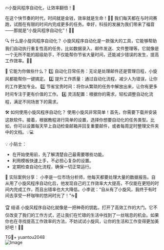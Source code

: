 🔥小旋风程序自动化，让效率翻倍！🚀

在这个快节奏的时代，时间就是金钱，效率就是生命！💼💨 我们每天都在与时间赛跑，试图在有限的时间内完成更多的任务。幸好，科技的发展为我们带来了福音——那就是“小旋风程序自动化”！🌈✨

🔍 什么是小旋风程序自动化？
小旋风程序自动化是一款强大的工具，它能够帮助我们自动执行重复性高的任务，比如数据录入、邮件发送、文件整理等。它就像是一个无所不能的超级助手，不仅能帮你节省大量时间，还能减少错误的发生，提高工作效率。🎯🤖

🌟 它能为你做些什么？
1️⃣ 自动化日常任务：无论是处理邮件还是管理日程，小旋风都能帮你一键搞定。
2️⃣ 提升工作质量：通过自动化流程，减少人为错误，让你的工作更加专业。
3️⃣ 节省宝贵时间：将你从繁琐的任务中解放出来，让你有更多时间专注于更有价值的工作。
4️⃣ 灵活配置：根据你的需求，轻松调整自动化流程，满足不同场景下的需求。

🛠️ 如何使用小旋风程序自动化？
使用小旋风非常简单！首先，你需要下载并安装这款软件。接着，根据教程进行简单的设置，选择你想要自动化的任务类型。比如，你可以设置每天早上自动检查邮箱并回复重要邮件，或者每周定时整理文件夹中的文档。💡💻

💡 小贴士：
- 在开始使用前，先了解清楚自己最需要哪些功能。
- 利用模板快速上手，不必担心复杂的设置。
- 定期检查自动化流程，确保一切正常运行。

🌈 实际案例分享：
小李是一位市场分析师，他每天都要处理大量的数据报告。自从用了小旋风程序自动化后，他发现自己的工作效率大大提高，不仅能在更短的时间内完成工作，而且出错率也大大降低。小李说：“自从有了小旋风，我终于有时间去享受一杯咖啡的悠闲时光了！”☕️🎉

🏆 结语
小旋风程序自动化就像是一把神奇的钥匙，打开了高效工作的大门。它不仅改变了我们的工作方式，还让我们在忙碌的生活中找到了一丝喘息的机会。如果你也在寻找提高工作效率的方法，不妨试试小旋风，让你的生活和工作变得更加美好吧！🌟🌈

TG💪+ yuantou2048  
![Image](https://github.com/user-attachments/assets/42a5a4a5-fea9-4a1d-8aa0-73e57e430cca)